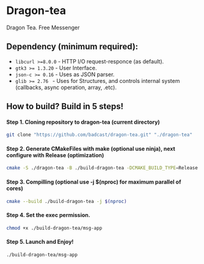 # Dragon-tea
Dragon Tea. Free Messenger

## Dependency (minimum required): 

* ```libcurl >=8.0.0``` - HTTP I/O request-responce (as default). 
* ```gtk3 >= 1.3.20``` - User Interface.
* ```json-c >= 0.16``` - Uses as JSON parser.  
* ```glib >= 2.76 ``` - Uses for Structures, and controls internal system (callbacks, async operation, array, .etc). 

## How to build? Build in 5 steps!


#### Step 1. Cloning repository to dragon-tea (current directory)
```bash 
git clone "https://github.com/badcast/dragon-tea.git" "./dragon-tea"
```

#### Step 2. Generate CMakeFiles with make (optional use ninja), next configure with Release (optimization)
```bash 
cmake -S ./dragon-tea -B ./build-dragon-tea -DCMAKE_BUILD_TYPE=Release
```

#### Step 3. Compilling (optional use -j $(nproc) for maximum parallel of cores)
```bash
cmake --build ./build-dragon-tea -j $(nproc)
```

#### Step 4. Set the exec permission. 
```bash
chmod +x ./build-dragon-tea/msg-app
```

#### Step 5. Launch and Enjoy!
```bash
./build-dragon-tea/msg-app
```
